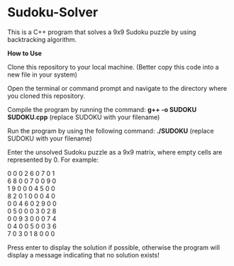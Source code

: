 # Sudoku-Solver
This is a C++ program that solves a 9x9 Sudoku puzzle by using backtracking algorithm.

**How to Use**

Clone this repository to your local machine. (Better copy this code into a new file in your system)

Open the terminal or command prompt and navigate to the directory where you cloned this repository.

Compile the program by running the command:  **g++ -o SUDOKU SUDOKU.cpp** (replace SUDOKU with your filename)

Run the program by using the following command:  **./SUDOKU** (replace SUDOKU with your filename)

Enter the unsolved Sudoku puzzle as a 9x9 matrix, where empty cells are represented by 0. For example:

0 0 0 2 6 0 7 0 1<br>6 8 0 0 7 0 0 9 0<br>1 9 0 0 0 4 5 0 0<br>8 2 0 1 0 0 0 4 0<br>0 0 4 6 0 2 9 0 0<br>0 5 0 0 0 3 0 2 8<br>0 0 9 3 0 0 0 7 4<br>0 4 0 0 5 0 0 3 6<br>7 0 3 0 1 8 0 0 0

Press enter to display the solution if possible, otherwise the program will display a message indicating that no solution exists!



